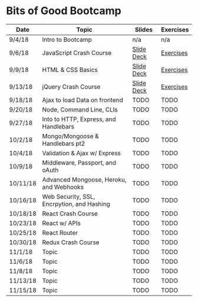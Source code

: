 # Bits of Good Bootcamp


| Date     | Topic                                      | Slides                        | Exercises                        |
|--------- |--------------------------------------------|-------------------------------|----------------------------------|
| 9/4/18   | Intro to Bootcamp                          |  n/a                          |  n/a                             |
| 9/6/18   | JavaScript Crash Course                    | [Slide Deck][js-intro-slides] | [Exercises][js-exercises]        |
| 9/9/18   | HTML & CSS Basics                          | [Slide Deck][html-css-slides] | [Exercises][html-css-exercises]  |
| 9/13/18  | jQuery Crash Course                        | [Slide Deck][jQuery-slides]   | [Exercises][jQuery-exercises]    |
| 9/18/18  | Ajax to load Data on frontend              | TODO   | TODO    |
| 9/20/18  | Node, Command Line, CLIs                   | TODO   | TODO    |
| 9/27/18  | Into to HTTP, Express, and Handlebars      | TODO   | TODO    |
| 10/2/18  | Mongo/Mongoose & Handlebars pt2            | TODO   | TODO    |
| 10/4/18  | Validation & Ajax w/ Express               | TODO   | TODO    |
| 10/9/18  | Middleware, Passport, and oAuth            | TODO   | TODO    |
| 10/11/18 | Advanced Mongoose, Heroku, and Webhooks    | TODO   | TODO    |
| 10/16/18 | Web Security, SSL, Encrpytion, and Hashing | TODO   | TODO    |
| 10/18/18 | React Crash Course                         | TODO   | TODO    |
| 10/23/18 | React w/ APIs                              | TODO   | TODO    |
| 10/25/18 | React Router                               | TODO   | TODO    |
| 10/30/18 | Redux Crash Course                         | TODO   | TODO    |
| 11/1/18  | Topic       | TODO   | TODO    |
| 11/6/18  | Topic       | TODO   | TODO    |
| 11/8/18  | Topic       | TODO   | TODO    |
| 11/13/18 | Topic       | TODO   | TODO    |
| 11/15/18 | Topic       | TODO   | TODO    |


[js-intro-slides]: https://docs.google.com/presentation/d/1buIrHO2EcgGLL7WIVXJ4vgJGPsd2rNt0a-DCv-SAId8/edit?usp=sharing
[js-exercises]: 1_javascript/README.md
[html-css-slides]: https://docs.google.com/presentation/d/1POMfrkOvPWVUZCEXwS5x2iylqtFox02bhPeyx4xM3w4/edit?usp=sharing
[html-css-exercises]: 2_html_css/README.md
[jQuery-slides]: https://docs.google.com/presentation/d/1aQaK7HcrJRifq5v11Bw80sGZ1e90Of1oQZwkMu0Hl7Q/edit?usp=sharing
[jQuery-exercises]: 3_jquery/README.md